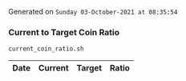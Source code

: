 Generated on `Sunday 03-October-2021 at 08:35:54`

### Current to Target Coin Ratio
`current_coin_ratio.sh`

Date|Current|Target|Ratio
---|---|---|---
